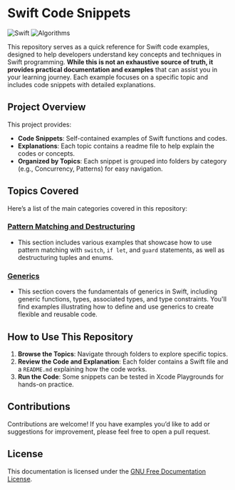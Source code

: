 # Swift Code Snippets

![Swift](https://img.shields.io/badge/Language-Swift-orange)
![Algorithms](https://img.shields.io/badge/Category-Algorithms-blue)

This repository serves as a quick reference for Swift code examples, designed to help developers understand key concepts and techniques in Swift programming. **While this is not an exhaustive source of truth, it provides practical documentation and examples** that can assist you in your learning journey. Each example focuses on a specific topic and includes code snippets with detailed explanations.


## Project Overview

This project provides:
- **Code Snippets**: Self-contained examples of Swift functions and codes.
- **Explanations**: Each topic contains a readme file to help explain the codes or concepts.
- **Organized by Topics**: Each snippet is grouped into folders by category (e.g., Concurrency, Patterns) for easy navigation.

## Topics Covered

Here’s a list of the main categories covered in this repository:

### [Pattern Matching and Destructuring](./Patterns/README.md)
- This section includes various examples that showcase how to use pattern matching with `switch`, `if let`, and `guard` statements, as well as destructuring tuples and enums.
### [Generics](./Generics/README.md)
- This section covers the fundamentals of generics in Swift, including generic functions, types, associated types, and type constraints. You'll find examples illustrating how to define and use generics to create flexible and reusable code.

## How to Use This Repository

1. **Browse the Topics**: Navigate through folders to explore specific topics.
2. **Review the Code and Explanation**: Each folder contains a Swift file and a `README.md` explaining how the code works.
3. **Run the Code**: Some snippets can be tested in Xcode Playgrounds for hands-on practice.

## Contributions

Contributions are welcome! If you have examples you’d like to add or suggestions for improvement, please feel free to open a pull request.

## License

This documentation is licensed under the [GNU Free Documentation License](LICENSE).

